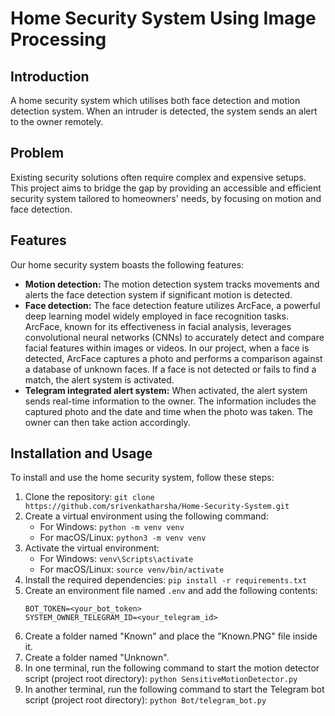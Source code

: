 # Home Security System Using Image Processing

## Introduction
A home security system which utilises both face detection and motion detection system. When an intruder is detected, the system sends an alert to the owner remotely.

## Problem
Existing security solutions often require complex and expensive setups. This project aims to bridge the gap by providing an accessible and efficient security system tailored to homeowners' needs, by focusing on motion and face detection.

## Features
Our home security system boasts the following features:
- **Motion detection:** The motion detection system tracks movements and alerts the face detection system if significant motion is detected. 
- **Face detection:** The face detection feature utilizes ArcFace, a powerful deep learning model widely employed in face recognition tasks. ArcFace, known for its effectiveness in facial analysis, leverages convolutional neural networks (CNNs) to accurately detect and compare facial features within images or videos. In our project, when a face is detected, ArcFace captures a photo and performs a comparison against a database of unknown faces. If a face is not detected or fails to find a match, the alert system is activated.
- **Telegram integrated alert system:** When activated, the alert system sends real-time information to the owner. The information includes the captured photo and the date and time when the photo was taken. The owner can then take action accordingly.

## Installation and Usage
To install and use the home security system, follow these steps:

1. Clone the repository: `git clone https://github.com/srivenkatharsha/Home-Security-System.git`
2. Create a virtual environment using the following command:
   - For Windows: `python -m venv venv`
   - For macOS/Linux: `python3 -m venv venv`
3. Activate the virtual environment:
   - For Windows: `venv\Scripts\activate`
   - For macOS/Linux: `source venv/bin/activate`
4. Install the required dependencies: `pip install -r requirements.txt`
5. Create an environment file named `.env` and add the following contents:
    ```
    BOT_TOKEN=<your_bot_token>
    SYSTEM_OWNER_TELEGRAM_ID=<your_telegram_id>
    ```
6. Create a folder named "Known" and place the "Known.PNG" file inside it.
7. Create a folder named "Unknown".
8. In one terminal, run the following command to start the motion detector script (project root directory): `python SensitiveMotionDetector.py`
9. In another terminal, run the following command to start the Telegram bot script (project root directory): `python Bot/telegram_bot.py`
